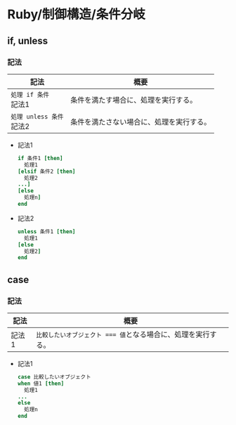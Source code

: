 # Ruby/制御構造/条件分岐

## if, unless

### 記法

| 記法                          | 概要                                     |
| ----------------------------- | ---------------------------------------- |
| `処理 if 条件`<br />記法1     | 条件を満たす場合に、処理を実行する。     |
| `処理 unless 条件`<br />記法2 | 条件を満たさない場合に、処理を実行する。 |

- 記法1

  ```ruby
  if 条件1 [then]
    処理1
  [elsif 条件2 [then]
    処理2
  ...]
  [else
    処理n]
  end
  ```

- 記法2

  ```ruby
  unless 条件1 [then]
    処理1
  [else
    処理2]
  end
  ```

## case

### 記法

| 記法  | 概要                                                         |
| ----- | ------------------------------------------------------------ |
| 記法1 | `比較したいオブジェクト === 値`となる場合に、処理を実行する。 |

- 記法1

  ```ruby
  case 比較したいオブジェクト
  when 値1 [then]
    処理1
  ...
  else 
    処理n
  end
  ```
